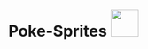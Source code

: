 # Poke-Sprites <a href="https://github.com/MatheusAraujoSouza/Poke-Sprites"><img src='https://veekun.com/dex/media/pokemon/global-link/235.png' height=50px/></a>
